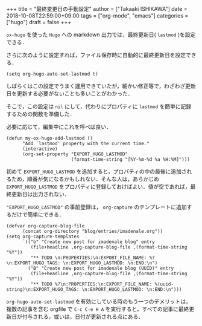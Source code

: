 +++
title = "最終変更日の手動設定"
author = ["Takaaki ISHIKAWA"]
date = 2018-10-08T22:59:00+09:00
tags = ["org-mode", "emacs"]
categories = ["hugo"]
draft = false
+++

`ox-hugo` を使った `Hugo` への markdown 出力では，最終更新日( `lastmod` )を設定できる．

さらに次のように設定すれば，ファイル保存時に自動的に最終更新日を設定できる．

```emacs-lisp
(setq org-hugo-auto-set-lastmod t)
```

しばらくはこの設定でうまく運用できていたが，細かい修正等で，わざわざ更新日を更新する必要がないことも多いことがわかった．

そこで，この設定は `nil` にして，代わりにプロパティに `lastmod` を簡単に記録するための関数を準備した．

必要に応じて，編集中にこれを呼べば良い．

```emacs-lisp
(defun my-ox-hugo-add-lastmod ()
      "Add `lastmod' property with the current time."
      (interactive)
      (org-set-property "EXPORT_HUGO_LASTMOD"
                        (format-time-string "[%Y-%m-%d %a %H:%M]")))
```

初めて `EXPORT_HUGO_LASTMOD` を追加すると，プロパティの中の最後に追加されるため，順番が気になるかもしれない．そんな人は，あらかじめ `EXPORT_HUGO_LASTMOD` をプロパティに登録しておけばよい．値が空であれば，最終更新日は出力されない．

`"EXPORT_HUGO_LASTMOD"` の事前登録は， `org-capture` のテンプレートに追加するだけで簡単にできる．

```emacs-lisp
(defvar org-capture-blog-file
      (concat org-directory "blog/entries/imadenale.org"))
(setq org-capture-templates
      `(("b" "Create new post for imadenale blog" entry
         (file+headline ,org-capture-blog-file ,(format-time-string "%Y"))
         "** TODO \n:PROPERTIES:\n:EXPORT_FILE_NAME: %?\n:EXPORT_HUGO_TAGS: \n:EXPORT_HUGO_LASTMOD: \n:END:\n")
        ("B" "Create new post for imadenale blog (UUID)" entry
         (file+headline ,org-capture-blog-file ,(format-time-string "%Y"))
         "** TODO %?\n:PROPERTIES:\n:EXPORT_FILE_NAME: %(uuid-string)\n:EXPORT_HUGO_TAGS: \n:EXPORT_HUGO_LASTMOD: \n:END:\n")))
```

`org-hugo-auto-set-lastmod` を有効にしている時のもう一つのデメリットは，複数の記事を含む orgfile で `C-c C-e H A` を実行すると，すべての記事に最終更新日が付与される，或いは，日付が更新される点にある．
